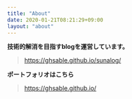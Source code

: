 ```yaml
---
title: "About"
date: 2020-01-21T08:21:29+09:00
layout: "about"
---
```


**技術的解消を目指すblogを運営しています。**
> https://ghsable.github.io/sunalog/

**ポートフォリオはこちら**
> https://ghsable.github.io/
